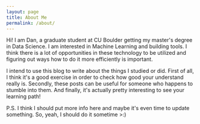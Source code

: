 ```yaml
---
layout: page
title: About Me
permalink: /about/
---
```


Hi! I am Dan, a graduate student at CU Boulder getting my master's degree in Data Science. I am interested in Machine Learning and building tools. I think there is a lot of opportunities in these technology to be utilized and figuring out ways how to do it more efficiently is important.

I intend to use this blog to write about the things I studied or did. First of all, I think it's a good exercise in order to check how good your understand really is. Secondly, these posts can be useful for someone who happens to stumble into them. And finally, it's actually pretty interesting to see your learning path!

P.S. I think I should put more info here and maybe it's even time to update something. So, yeah, I should do it sometime >:)